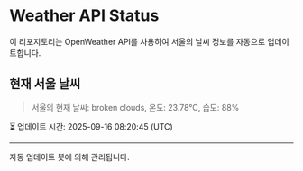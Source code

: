
# Weather API Status

이 리포지토리는 OpenWeather API를 사용하여 서울의 날씨 정보를 자동으로 업데이트합니다.

## 현재 서울 날씨
> 서울의 현재 날씨: broken clouds, 온도: 23.78°C, 습도: 88%

⏳ 업데이트 시간: 2025-09-16 08:20:45 (UTC)

---
자동 업데이트 봇에 의해 관리됩니다.
